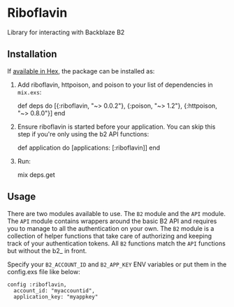 # Riboflavin

Library for interacting with Backblaze B2


## Installation

If [available in Hex](https://hex.pm/docs/publish), the package can be installed as:

  1. Add riboflavin, httpoison, and poison to your list of dependencies in `mix.exs`:

        def deps do
          [{:riboflavin, "~> 0.0.2"},
           {:poison, "~> 1.2"},
           {:httpoison, "~> 0.8.0"}]
        end

  2. Ensure riboflavin is started before your application. You can skip this step if you're only using the b2 API functions:

        def application do
          [applications: [:riboflavin]]
        end

  3. Run:

        mix deps.get


## Usage

There are two modules available to use. The `B2` module and the `API` module. The `API` module contains wrappers around the basic B2 API and requires you to manage to all the authentication on your own. The `B2` module is a collection of helper functions that take care of authorizing and keeping track of your authentication tokens. All `B2` functions match the `API` functions but without the b2_ in front.

Specify your `B2_ACCOUNT_ID` and `B2_APP_KEY` ENV variables or put them in the config.exs file like below:

    config :riboflavin,
      account_id: "myaccountid",
      application_key: "myappkey"

